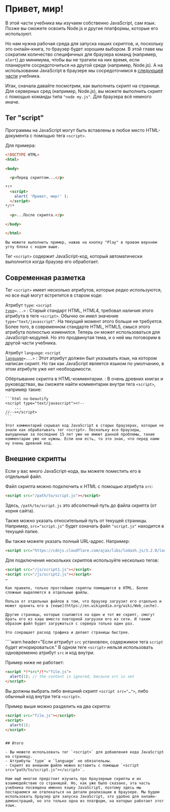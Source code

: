 # Привет, мир!

В этой части учебника мы изучаем собственно JavaScript, сам язык. Позже вы сможете освоить Node.js и другие платформы, которые его используют.

Но нам нужна рабочая среда для запуска наших скриптов, и, поскольку это онлайн-книга, то браузер будет хорошим выбором. В этой главе мы сократим количество специфичных для браузера команд (например, `alert`) до минимума, чтобы вы не тратили на них время, если планируете сосредоточиться на другой среде (например, Node.js). А на использовании JavaScript в браузере мы сосредоточимся в [следующей части](/ui) учебника.

Итак, сначала давайте посмотрим, как выполнить скрипт на странице. Для серверных сред (например, Node.js), вы можете выполнить скрипт с помощью команды типа `"node my.js"`. Для браузера всё немного иначе.

## Тег "script"

Программы на JavaScript могут быть вставлены в любое место HTML-документа с помощью тега `<script>`.

Для примера:

```html run height=100
<!DOCTYPE HTML>
<html>

<body>

  <p>Перед скриптом...</p>

*!*
  <script>
    alert( 'Привет, мир!' );
  </script>
*/!*

  <p>...После скрипта.</p>

</body>

</html>
```

```online
Вы можете выполнить пример, нажав на кнопку "Play" в правом верхнем углу блока с кодом выше.
```

Тег `<script>` содержит JavaScript-код, который автоматически выполнится когда браузер его обработает.

## Современная разметка

Тег `<script>` имеет несколько атрибутов, которые редко используются, но все ещё могут встретится в старом коде:

Атрибут `type`: <code>&lt;script <u>type</u>=...&gt;</code>
: Старый стандарт HTML, HTML4, требовал наличия этого атрибута в теге `<script>`. Обычно он имел значение `type="text/javascript"`. На текущий момент этого больше не требуется. Более того, в современном стандарте HTML, HTML5, смысл этого атрибута полностью изменился. Теперь он может использоваться для JavaScript-модулей. Но это продвинутая тема, и о ней мы поговорим в другой части учебника.

Атрибут `language`: <code>&lt;script <u>language</u>=...&gt;</code>
: Этот атрибут должен был указывать язык, на котором написан скрипт. Но так как JavaScript является языком по умолчанию, в этом атрибуте уже нет необходимости.

Обёртывание скрипта в HTML-комментарии.
: В очень древних книгах и руководствах, вы сможете найти комментарии внутри тега `<script>`, например такие:

    ```html no-beautify
    <script type="text/javascript"><!--
        ...
    //--></script>
    ```

    Этот комментарий скрывал код JavaScript в старых браузерах, которые не знали как обрабатывать тег <script>. Поскольку все браузеры, выпущенные за последние 15 лет уже не имеют данной проблемы, такие комментарии уже не нужны. Если они есть, то это знак, что перед нами ну очень древний код.

## Внешние скрипты

Если у вас много JavaScript-кода, вы можете поместить его в отдельный файл.

Файл скрипта можно подключить к HTML с помощью атрибута `src`:

```html
<script src="/path/to/script.js"></script>
```

Здесь, `/path/to/script.js` это абсолютный путь до файла скрипта (от корня сайта).

Также можно указать относительный путь от текущей страницы. Например, `src="script.js"` будет означать файл `"script.js"` находится в текущей папке.

Вы также можете указать полный URL-адрес. Например:

```html
<script src="https://cdnjs.cloudflare.com/ajax/libs/lodash.js/3.2.0/lodash.js"></script>
```

Для подключения нескольких скриптов используйте несколько тегов:

```html
<script src="/js/script1.js"></script>
<script src="/js/script2.js"></script>
…
```

```smart
Как правило, только простейшие скрипты помещаются в HTML. Более сложные выделяются в отдельные файлы.

Польза от отдельных файлов в том, что браузер загрузит его отдельно и может хранить его в [кеше](https://en.wikipedia.org/wiki/Web_cache).

Другие страницы, которые ссылаются на один и тот же скрипт, смогут брать его из кэша вместо повторной загрузки его из сети. И таким образом файл будет загружаться с сервера только один раз.

Это сокращает расход трафика и делает страницы быстрее.
```

````warn header="Если аттрибут `src` установлен, содержимое тега `script` будет игнорироваться."
В одном теге `<script>` нельзя использовать одновременно атрибут `src` и код внутри.

Пример ниже не работает:

```html
<script *!*src*/!*="file.js">
  alert(1); // the content is ignored, because src is set
</script>
```

Вы должны выбрать либо внешний скрипт `<script src="…">`, либо обычный код внутри тега `<script>`.

Пример выше можно разделить на два скрипта:

```html
<script src="file.js"></script>
<script>
  alert(1);
</script>
```
````

## Итого

- Вы можете использовать тег `<script>` для добавления кода JavaScript на страницу.
- Аттрибуты `type` и `language` не обязательны.
- Скрипт во внешнем файле можно вставить с помощью `<script src="path/to/script.js"></script>`.

Нам ещё многое предстоит изучить про браузерные скрипты и их взаимодействие со страницей. Но, как уже было сказано, эта часть учебника посвящена именно языку JavaScript, поэтому здесь мы постараемся не отвлекаться на детали реализации в браузере. Мы будем использовать браузер для запуска JavaScript, это удобно для онлайн-демонстраций, но это только одна из платформ, на которых работает этот язык.
